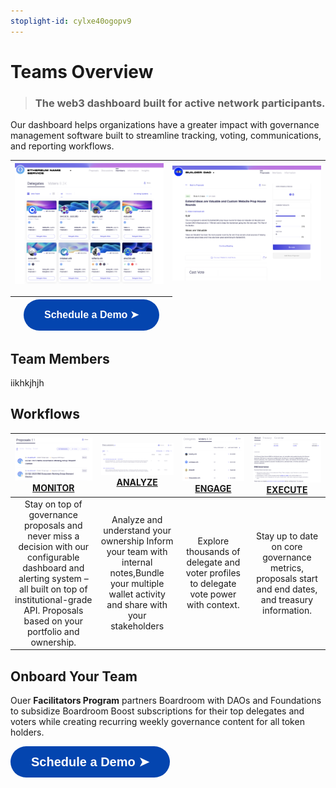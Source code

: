 ```yaml
---
stoplight-id: cylxe40ogopv9
---
```


# Teams Overview
<!-- theme: info -->
> ### The web3 dashboard built for active network participants.

Our dashboard helps organizations have a greater impact with governance management software built to streamline tracking, voting, communications, and reporting workflows.

| ![image.png](../../assets/images/image-35.png) |![image.png](../../assets/images/image-42.png)|
|    :----:   |    :----:   |

| |<a href="https://calendly.com/kevinnielsen/boardroom-teams-overview"><button style="all:unset;font-family:Helvetica,Arial,sans-serif;display:inline-block;max-width:100%;white-space:nowrap;overflow:hidden;text-overflow:ellipsis;background-color:#0445AF;color:#FFFFFF;font-size:16px;border-radius:25px;padding:0 33px;font-weight:bold;height:50px;cursor:pointer;line-height:50px;text-align:center;margin:0;text-decoration:none;">Schedule a Demo ➤</button><a/> | |
|   :----:   |    :----:   |    :----:   |  


## Team Members
iikhkjhjh


## Workflows

|![image.png](../../assets/images/image-36.png)[**MONITOR**](2-Voting.md)|![image.png](../../assets/images/image-38.png)[**ANALYZE**](4-Profile.md)|![image.png](../../assets/images/image-39.png)[**ENGAGE**](3-Delegation.md)|![image.png](../../assets/images/image-40.png)[**EXECUTE**](2-Voting.md)|
|   :----:         |    :----:   |   :----:   |   :----:    |
| Stay on top of governance proposals and never miss a decision with our configurable dashboard and alerting system – all built on top of institutional-grade API. Proposals based on your portfolio and ownership. | Analyze and understand your ownership Inform your team with internal notes,Bundle your multiple wallet activity and share with your stakeholders |  Explore thousands of delegate and voter profiles to delegate vote power with context.  | Stay up to date on core governance metrics, proposals start and end dates, and treasury information. |

## Onboard Your Team
Ouer **Facilitators Program** partners Boardroom with DAOs and Foundations to subsidize Boardroom Boost subscriptions for their top delegates and voters while creating recurring weekly governance content for all token holders.

<a href="https://docs.boardroom.io/docs/documentation/d38s5vzb9qion-partner-with-boardroom"><button style="all:unset;font-family:Helvetica,Arial,sans-serif;display:inline-block;max-width:100%;white-space:nowrap;overflow:hidden;text-overflow:ellipsis;background-color:#0445AF;color:#FFFFFF;font-size:20px;border-radius:25px;padding:0 33px;font-weight:bold;height:50px;cursor:pointer;line-height:50px;text-align:center;margin:0;text-decoration:none;">Schedule a Demo ➤</button><a/>